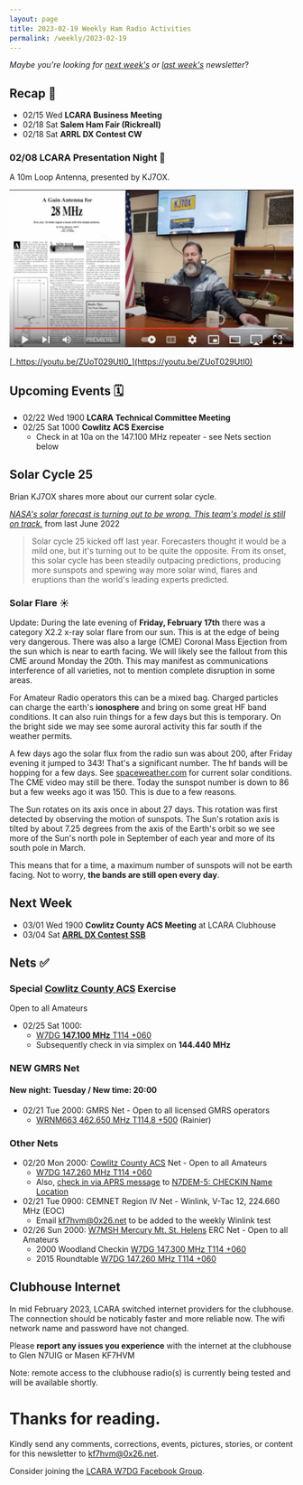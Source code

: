 ```yaml
---
layout: page
title: 2023-02-19 Weekly Ham Radio Activities
permalink: /weekly/2023-02-19
---
```


_Maybe you're looking for [next week's](/weekly/2023-02-26) or [last week's](/weekly/2023-02-12) newsletter_?

## Recap 🔁

* 02/15 Wed **LCARA Business Meeting**
* 02/18 Sat **Salem Ham Fair (Rickreall)**
* 02/18 Sat **ARRL DX Contest CW**

### 02/08 LCARA Presentation Night 📼

A 10m Loop Antenna, presented by KJ7OX.

[<img src="/weekly/files/2023-02-19_presentation_night_thumb.png">](https://youtu.be/ZUoT029UtI0)

[_https://youtu.be/ZUoT029UtI0_](https://youtu.be/ZUoT029UtI0)

## Upcoming Events 🗓

* 02/22 Wed 1900 **LCARA Technical Committee Meeting**
* 02/25 Sat 1000 **Cowlitz ACS Exercise**
  * Check in at 10a on the 147.100 MHz repeater - see Nets section below

## Solar Cycle 25

Brian KJ7OX shares more about our current solar cycle.

[_NASA's solar forecast is turning out to be wrong. This team's model is still on track._](https://www.space.com/why-solar-weather-forecast-doesnt-work) from last June 2022

> Solar cycle 25 kicked off last year. Forecasters thought it would be a mild
> one, but it's turning out to be quite the opposite. From its onset, this solar
> cycle has been steadily outpacing predictions, producing more sunspots and
> spewing way more solar wind, flares and eruptions than the world's leading
> experts predicted.

### Solar Flare ☀️

Update: During the late evening of **Friday, February 17th** there was a
category X2.2 x-ray solar flare from our sun.  This is at the edge of being very
dangerous.  There was also a large (CME) Coronal Mass Ejection from the sun
which is near to earth facing.  We will likely see the fallout from this CME
around Monday the 20th.  This may manifest as communications interference of all
varieties, not to mention complete disruption in some areas.

For Amateur Radio operators this can be a mixed bag.  Charged particles can
charge the earth's **ionosphere** and bring on some great HF band conditions.  It
can also ruin things for a few days but this is temporary.  On the bright side
we may see some auroral activity this far south if the weather permits.

A few days ago the solar flux from the radio sun was about 200, after Friday
evening it jumped to 343!  That's a significant number.  The hf bands will be
hopping for a few days.  See [spaceweather.com](https://spaceweather.com/) for
current solar conditions.  The CME video may still be there. Today the sunspot
number is down to 86 but a few weeks ago it was 150.  This is due to a few
reasons.
 
The Sun rotates on its axis once in about 27 days. This rotation was first
detected by observing the motion of sunspots. The Sun's rotation axis is tilted
by about 7.25 degrees from the axis of the Earth's orbit so we see more of the
Sun's north pole in September of each year and more of its south pole in March.

This means that for a time, a maximum number of sunspots will not be earth
facing.  Not to worry, **the bands are still open every day**. 

## Next Week

* 03/01 Wed 1900 **Cowlitz County ACS Meeting** at LCARA Clubhouse
* 03/04 Sat [**ARRL DX Contest SSB**](http://www.arrl.org/arrl-dx)

## Nets ✅

### Special [Cowlitz County ACS](http://cowlitzradio.org/) Exercise

Open to all Amateurs

- 02/25 Sat 1000: 
  - [W7DG **147.100 MHz** T114 +060](https://www.repeaterbook.com/repeaters/details.php?state_id=53&ID=19794)
  - Subsequently check in via simplex on **144.440 MHz**

### NEW GMRS Net

#### New night: **Tuesday** / New time: **20:00**

- 02/21 Tue 2000: GMRS Net - Open to all licensed GMRS operators
  - [WRNM663 462.650 MHz T114.8 +500](https://www.repeaterbook.com/gmrs/details.php?state_id=53&ID=367) (Rainier)

### Other Nets

- 02/20 Mon 2000: [Cowlitz County ACS](http://cowlitzradio.org/) Net - Open to all Amateurs
  - [W7DG 147.260 MHz T114 +060](https://www.repeaterbook.com/repeaters/details.php?ID=408&state_id=53)
  - Also, [check in via APRS message](/info/aprsnet/) to [N7DEM-5: CHECKIN Name Location](https://aprs.fi/?c=message&call=N7DEM-5)
- 02/21 Tue 0900: CEMNET Region IV Net - Winlink, V-Tac 12, 224.660 MHz (EOC)
  - Email [kf7hvm@0x26.net](mailto:kf7hvm@0x26.net) to be added to the weekly
    Winlink test
- 02/26 Sun 2000: [W7MSH Mercury Mt. St. Helens](https://www.w7msh.org) ERC Net - Open to all Amateurs
  - 2000 Woodland Checkin [W7DG 147.300 MHz T114 +060](https://www.repeaterbook.com/repeaters/details.php?state_id=53&ID=412)
  - 2015 Roundtable [W7DG 147.260 MHz T114 +060](https://www.repeaterbook.com/repeaters/details.php?ID=408&state_id=53)

## Clubhouse Internet

In mid February 2023, LCARA switched internet providers for the clubhouse. The
connection should be noticably faster and more reliable now. The wifi network
name and password have not changed.

Please **report any issues you experience** with the internet at the clubhouse
to Glen N7UIG or Masen KF7HVM

Note: remote access to the clubhouse radio(s) is currently being tested and will
be available shortly.

# Thanks for reading. 

Kindly send any comments, corrections, events, pictures, stories, or content for
this newsletter to [kf7hvm@0x26.net](mailto:kf7hvm@0x26.net).

Consider joining the [LCARA W7DG Facebook Group](https://www.facebook.com/groups/LCARA.W7DG/).
